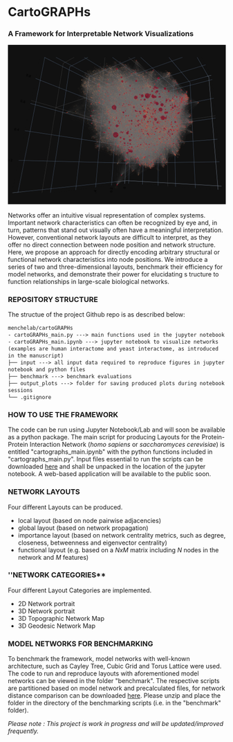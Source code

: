 # CartoGRAPHs
### A Framework for Interpretable Network Visualizations

![3D Network Portrait](img/3DNetworkPortrait.png)


Networks offer an intuitive visual representation of complex systems. Important network
characteristics can often be recognized by eye and, in turn, patterns that stand out
visually often have a meaningful interpretation. However, conventional network layouts
are difficult to interpret, as they offer no direct connection between node position and
network structure. Here, we propose an approach for directly encoding arbitrary
structural or functional network characteristics into node positions. We introduce a
series of two and three-dimensional layouts, benchmark their efficiency for model
networks, and demonstrate their power for elucidating s tructure to function 
relationships in large-scale biological networks.


### REPOSITORY STRUCTURE
The structue of the project Github repo is as described below:
```
menchelab/cartoGRAPHs
- cartoGRAPHs_main.py ---> main functions used in the jupyter notebook
- cartoGRAPHs_main.ipynb ---> jupyter notebook to visualize networks (examples are human interactome and yeast interactome, as introduced in the manuscript)
├── input ---> all input data required to reproduce figures in jupyter notebook and python files
├── benchmark ---> benchmark evaluations 
├── output_plots ---> folder for saving produced plots during notebook sessions 
└── .gitignore
```

### **HOW TO USE THE FRAMEWORK**

The code can be run using Jupyter Notebook/Lab and will soon be available as a python package. 
The main script for producing Layouts for the Protein-Protein Interaction Network (*homo sapiens* or *saccharomyces cerevisiae*) 
is entitled "cartographs_main.ipynb" with the python functions included in "cartographs_main.py". Input files essential to run the scripts can be downloaded
[here](https://drive.google.com/file/d/1_FR-It9-h9ZZ1Pn-ErwGqxxIlMCHG_54/view?usp=sharing) and shall be unpacked in the location of the jupyter notebook. 
A web-based application will be available to the public soon. 


### **NETWORK LAYOUTS**
Four different Layouts can be produced. 

+ local layout (based on node pairwise adjacencies)
+ global layout (based on network propagation)
+ importance layout (based on network centrality metrics, such as degree, closeness, betweenness and eigenvector centrality)
+ functional layout (e.g. based on a *NxM* matrix including *N* nodes in the network and *M* features)

### ''NETWORK CATEGORIES**

Four different Layout Categories are implemented. 
+ 2D Network portrait
+ 3D Network portrait
+ 3D Topographic Network Map
+ 3D Geodesic Network Map




### **MODEL NETWORKS FOR BENCHMARKING**

To benchmark the framework, model networks with well-known architecture, such as Cayley Tree, Cubic Grid and Torus Lattice were used.
The code to run and reproduce layouts with aforementioned model networks can be viewed in the folder "benchmark". The respective scripts are partitioned based on model network and precalculated files, for network distance comparison can be downloaded [here](https://drive.google.com/file/d/1_Fhc6pbW8TfCB9jYUQGG-8I5qLs1niUZ/view?usp=sharing). Please unzip and place the folder in the directory of the benchmarking scripts (i.e. in the "benchmark" folder). 

*Please note : This project is work in progress and will be updated/improved frequently.*

